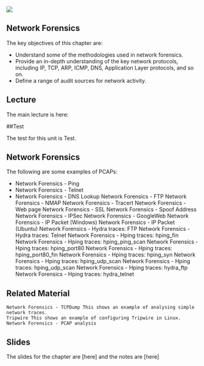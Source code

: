 <img src="https://github.com/billbuchanan/csn09112/blob/master/zadditional/top_csn09112.png"/>

## Network Forensics
The key objectives of this chapter are:

* Understand some of the methodologies used in network forensics.
* Provide an in-depth understanding of the key network protocols, including IP, TCP, ARP, ICMP, DNS, Application Layer protocols, and so on.
* Define a range of audit sources for network activity.

## Lecture
The main lecture is here:

##Test

The test for this unit is Test.

## Network Forensics
The following are some examples of PCAPs:

* Network Forensics - Ping
* Network Forensics - Telnet
* Network Forensics - DNS Lookup
    Network Forensics - FTP
    Network Forensics - NMAP
    Network Forensics - Tracert
    Network Forensics - Web page
    Network Forensics - SSL
    Network Forensics - Spoof Address
    Network Forensics - IPSec
    Network Forensics - GoogleWeb
    Network Forensics - IP Packet (Windows)
    Network Forensics - IP Packet (Ubuntu)
    Network Forensics - Hydra traces: FTP
    Network Forensics - Hydra traces: Telnet
    Network Forensics - Hping traces: hping_fin
    Network Forensics - Hping traces: hping_ping_scan
    Network Forensics - Hping traces: hping_port80
    Network Forensics - Hping traces: hping_port80_fin
    Network Forensics - Hping traces: hping_syn
    Network Forensics - Hping traces: hping_udp_scan
    Network Forensics - Hping traces: hping_udp_scan
    Network Forensics - Hping traces: hydra_ftp
    Network Forensics - Hping traces: hydra_telnet

## Related Material

    Network Forensics - TCPDump This shows an example of analysing simple network traces.
    Tripwire This shows an example of configuring Tripwire in Linux.
    Network Forensics - PCAP analysis

## Slides

The slides for the chapter are [here] and the notes are [here]
